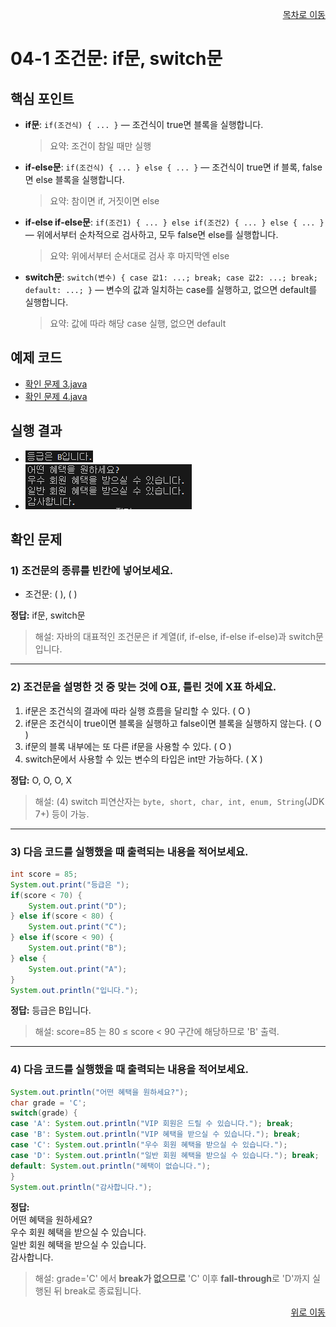 <p align="right"><a href="../readme.md">목차로 이동</a></p>

# 04-1 조건문: if문, switch문

## 핵심 포인트
- **if문**: `if(조건식) { ... }` — 조건식이 true면 블록을 실행합니다.  
  > 요약: 조건이 참일 때만 실행

- **if-else문**: `if(조건식) { ... } else { ... }` — 조건식이 true면 if 블록, false면 else 블록을 실행합니다.  
  > 요약: 참이면 if, 거짓이면 else

- **if-else if-else문**: `if(조건1) { ... } else if(조건2) { ... } else { ... }` — 위에서부터 순차적으로 검사하고, 모두 false면 else를 실행합니다.  
  > 요약: 위에서부터 순서대로 검사 후 마지막엔 else

- **switch문**: `switch(변수) { case 값1: ...; break; case 값2: ...; break; default: ...; }` — 변수의 값과 일치하는 case를 실행하고, 없으면 default를 실행합니다.  
  > 요약: 값에 따라 해당 case 실행, 없으면 default
  
## 예제 코드
- [확인 문제 3.java](../code-examples/chap04_1/Fixed3Ex04_1.java)
- [확인 문제 4.java](../code-examples/chap04_1/Fixed4Ex04_1.java)

## 실행 결과
- ![Fixed3Ex](../images/04-1/Fixed3Ex.png)
- ![Fixed4Ex](../images/04-1/Fixed4Ex.png)

## 확인 문제

### 1) 조건문의 종류를 빈칸에 넣어보세요.
- 조건문: (      ), (      )

**정답:** if문, switch문
> 해설: 자바의 대표적인 조건문은 if 계열(if, if-else, if-else if-else)과 switch문입니다.

---

### 2) 조건문을 설명한 것 중 맞는 것에 O표, 틀린 것에 X표 하세요.
1. if문은 조건식의 결과에 따라 실행 흐름을 달리할 수 있다. ( O )  
2. if문은 조건식이 true이면 블록을 실행하고 false이면 블록을 실행하지 않는다. ( O )  
3. if문의 블록 내부에는 또 다른 if문을 사용할 수 있다. ( O )  
4. switch문에서 사용할 수 있는 변수의 타입은 int만 가능하다. ( X )

**정답:** O, O, O, X
> 해설: (4) switch 피연산자는 `byte, short, char, int, enum, String`(JDK 7+) 등이 가능.

---

### 3) 다음 코드를 실행했을 때 출력되는 내용을 적어보세요.
```java
int score = 85;
System.out.print("등급은 ");
if(score < 70) {
    System.out.print("D");
} else if(score < 80) {
    System.out.print("C");
} else if(score < 90) {
    System.out.print("B");
} else {
    System.out.print("A");
}
System.out.println("입니다.");
```
**정답:** 등급은 B입니다. 
> 해설: score=85 는 80 ≤ score < 90 구간에 해당하므로 'B' 출력.

---

### 4) 다음 코드를 실행했을 때 출력되는 내용을 적어보세요.
```java
System.out.println("어떤 혜택을 원하세요?");
char grade = 'C';
switch(grade) {
case 'A': System.out.println("VIP 회원은 드릴 수 있습니다."); break;
case 'B': System.out.println("VIP 혜택을 받으실 수 있습니다."); break;
case 'C': System.out.println("우수 회원 혜택을 받으실 수 있습니다.");
case 'D': System.out.println("일반 회원 혜택을 받으실 수 있습니다."); break;
default: System.out.println("혜택이 없습니다.");
}
System.out.println("감사합니다.");
```
**정답:**  
어떤 혜택을 원하세요?  
우수 회원 혜택을 받으실 수 있습니다.  
일반 회원 혜택을 받으실 수 있습니다.  
감사합니다.  

> 해설: grade='C' 에서 **break가 없으므로** 'C' 이후 **fall-through**로 'D'까지 실행된 뒤 break로 종료됩니다.
<p align="right"><a href="#top">위로 이동</a> 